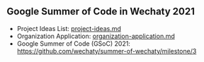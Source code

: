 ## Google Summer of Code in Wechaty 2021

- Project Ideas List: [project-ideas.md](project-ideas)
- Organization Application: [organization-application.md](organization-application)
- Google Summer of Code (GSoC) 2021: <https://github.com/wechaty/summer-of-wechaty/milestone/3>
